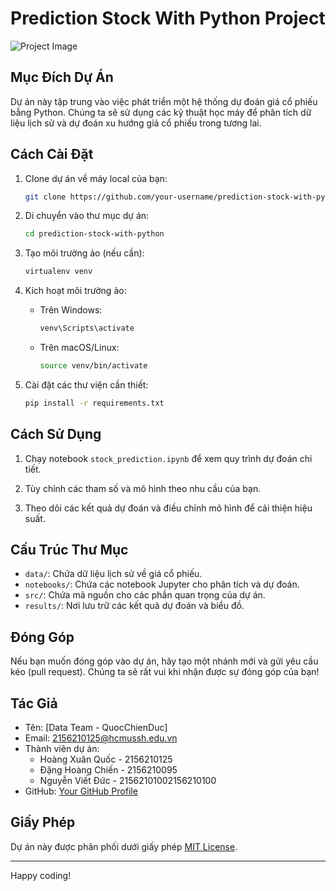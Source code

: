 # Prediction Stock With Python Project

![Project Image](https://enlight.nyc/img/stock.png)

## Mục Đích Dự Án

Dự án này tập trung vào việc phát triển một hệ thống dự đoán giá cổ phiếu bằng Python. Chúng ta sẽ sử dụng các kỹ thuật học máy để phân tích dữ liệu lịch sử và dự đoán xu hướng giá cổ phiếu trong tương lai.

## Cách Cài Đặt

1. Clone dự án về máy local của bạn:

    ```bash
    git clone https://github.com/your-username/prediction-stock-with-python.git
    ```

2. Di chuyển vào thư mục dự án:

    ```bash
    cd prediction-stock-with-python
    ```

3. Tạo môi trường ảo (nếu cần):

    ```bash
    virtualenv venv
    ```

4. Kích hoạt môi trường ảo:

    - Trên Windows:

        ```bash
        venv\Scripts\activate
        ```

    - Trên macOS/Linux:

        ```bash
        source venv/bin/activate
        ```

5. Cài đặt các thư viện cần thiết:

    ```bash
    pip install -r requirements.txt
    ```

## Cách Sử Dụng

1. Chạy notebook `stock_prediction.ipynb` để xem quy trình dự đoán chi tiết.

2. Tùy chỉnh các tham số và mô hình theo nhu cầu của bạn.

3. Theo dõi các kết quả dự đoán và điều chỉnh mô hình để cải thiện hiệu suất.

## Cấu Trúc Thư Mục

- `data/`: Chứa dữ liệu lịch sử về giá cổ phiếu.
- `notebooks/`: Chứa các notebook Jupyter cho phân tích và dự đoán.
- `src/`: Chứa mã nguồn cho các phần quan trọng của dự án.
- `results/`: Nơi lưu trữ các kết quả dự đoán và biểu đồ.

## Đóng Góp

Nếu bạn muốn đóng góp vào dự án, hãy tạo một nhánh mới và gửi yêu cầu kéo (pull request). Chúng ta sẽ rất vui khi nhận được sự đóng góp của bạn!

## Tác Giả

- Tên: [Data Team - QuocChienDuc]
- Email: 2156210125@hcmussh.edu.vn
- Thành viên dự án:
    - Hoàng Xuân Quốc - 2156210125
    - Đặng Hoàng Chiến - 2156210095
    - Nguyễn Viết Đức - 21562101002156210100
- GitHub: [Your GitHub Profile](https://github.com/davisduccopny/)

## Giấy Phép

Dự án này được phân phối dưới giấy phép [MIT License](LICENSE).

---
Happy coding!
